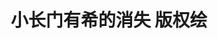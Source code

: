 ---
logo: images/picture/小长门有希的消失版权绘.jpg
title: 小长门有希的消失 版权绘
subTitle: 由SATELIGHT绘制的小长门版权绘，包括杂志插图、周边用图、BD封面等

category: 官图

hasResource: true
downloadList:
  - intro: 云盘 提取码:9cuh
    size: 171.5MB
    link: https://pan.baidu.com/s/1076yEYnF70qVn3ZTpIHoWg

downloadContent: |
  由SATELIGHT绘制的版权绘<br><br>
  PS：如果你还有该资源中没有的图，也可向我们提交反馈。
---